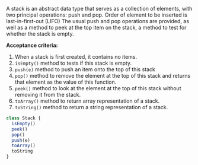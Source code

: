 A stack is an abstract data type that serves as a collection of elements, with two principal operations: push and pop. Order of element to be inserted is last-in-first-out (LIFO) The usual push and pop operations are provided, as well as a method to peek at the top item on the stack, a method to test for whether the stack is empty.

**Acceptance criteria:**

1. When a stack is first created, it contains no items.
2. `isEmpty()` method to tests if this stack is empty.
3. `push(e)` method to push an item onto the top of this stack
4. `pop()` method to remove the element at the top of this stack and returns that element as the value of this function.
5. `peek()` method to look at the element at the top of this stack without removing it from the stack.
6. `toArray()` method to return array representation of a stack.
7. `toString()` method to return a string representation of a stack.

```javascript
class Stack {
  isEmpty()
  peek()
  pop()
  push(e)
  toArray()
  toString
}
```
